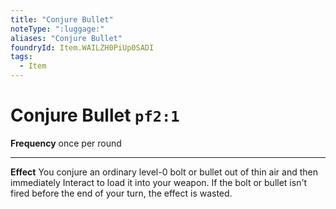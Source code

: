 ```yaml
---
title: "Conjure Bullet"
noteType: ":luggage:"
aliases: "Conjure Bullet"
foundryId: Item.WAILZH0PiUp0SADI
tags:
  - Item
---
```


# Conjure Bullet `pf2:1`

**Frequency** once per round

* * *

**Effect** You conjure an ordinary level-0 bolt or bullet out of thin air and then immediately Interact to load it into your weapon. If the bolt or bullet isn't fired before the end of your turn, the effect is wasted.
